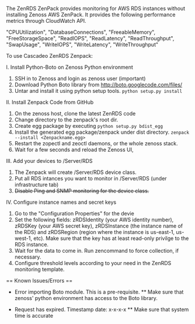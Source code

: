 The ZenRDS ZenPack provides monitoring for AWS RDS instances without installing Zenoss AWS ZenPack. It provides the following performance metrics through CloudWatch API.

"CPUUtilization",
"DatabaseConnections",
"FreeableMemory",
"FreeStorageSpace",
"ReadIOPS",
"ReadLatency", 
"ReadThroughput", 
"SwapUsage", 
"WriteIOPS", 
"WriteLatency", 
"WriteThroughput"

To use Cascadeo ZenRDS Zenpack: 

I. Install Python-Boto on Zenoss Python environment

1. SSH in to Zenoss and login as zenoss user (important)
2. Download Python Boto library from http://boto.googlecode.com/files/
3. Untar and install it using python setup tools. `python setup.py install`

II. Install Zenpack Code from GitHub

1. On the zenoss host, clone the latest ZenRDS code 
2. Change directory to the zenpack's root dir.
3. Create egg package by executing `python setup.py bdist_egg`
4. Install the generated egg package/zenpack under dist directory. `zenpack --install <Zenpackname.egg>`
5. Restart the zopectl and zeoctl daemons, or the whole zenoss stack.
6. Wait for a few seconds and reload the Zenoss UI,

III. Add your devices to /Server/RDS 

1. The Zenpack will create /Server/RDS device class. 
2. Put all RDS intances you want to monitor in /Server/RDS (under infrastructure tab)
3. <s>Disable Ping and SNMP monitoring for the device class.</s>

IV. Configure instance names and secret keys 

1. Go to the "Configuration Properties" for the devie 
2. Set the following fields: zRDSIdentity (your AWS identity number), zRDSKey (your AWS secret key), zRDSInstance (the instance name of the RDS) and zRDSRegion (region where the instance is us-east-1, us-west-1, etc). Make sure that the key has at least read-only privilge to the RDS instance.
3. Wait for the data to come in. Run zencommand to force collection, if necessary.
4. Configure threshold levels according to your need in the ZenRDS monitoring template.


== Known Issues/Errors ==
* Error importing Boto module. This is a pre-requisite.
** Make sure that zenoss' python environment has access to the Boto library.

* Request has expired. Timestamp date: x-x-x-x
** Make sure that system time is accurate
